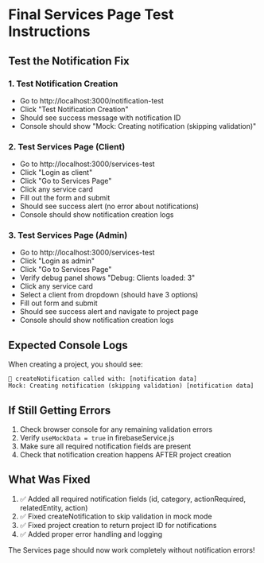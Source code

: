 # Final Services Page Test Instructions

## Test the Notification Fix

### 1. Test Notification Creation
- Go to http://localhost:3000/notification-test
- Click "Test Notification Creation"
- Should see success message with notification ID
- Console should show "Mock: Creating notification (skipping validation)"

### 2. Test Services Page (Client)
- Go to http://localhost:3000/services-test
- Click "Login as client"
- Click "Go to Services Page"
- Click any service card
- Fill out the form and submit
- Should see success alert (no error about notifications)
- Console should show notification creation logs

### 3. Test Services Page (Admin)
- Go to http://localhost:3000/services-test
- Click "Login as admin"
- Click "Go to Services Page"
- Verify debug panel shows "Debug: Clients loaded: 3"
- Click any service card
- Select a client from dropdown (should have 3 options)
- Fill out form and submit
- Should see success alert and navigate to project page
- Console should show notification creation logs

## Expected Console Logs

When creating a project, you should see:
```
🔔 createNotification called with: [notification data]
Mock: Creating notification (skipping validation) [notification data]
```

## If Still Getting Errors

1. Check browser console for any remaining validation errors
2. Verify `useMockData = true` in firebaseService.js
3. Make sure all required notification fields are present
4. Check that notification creation happens AFTER project creation

## What Was Fixed

1. ✅ Added all required notification fields (id, category, actionRequired, relatedEntity, action)
2. ✅ Fixed createNotification to skip validation in mock mode
3. ✅ Fixed project creation to return project ID for notifications
4. ✅ Added proper error handling and logging

The Services page should now work completely without notification errors!